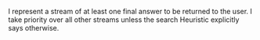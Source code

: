 I represent a stream of at least one final answer to be returned to the user. I take priority over all other streams unless the search Heuristic explicitly says otherwise.